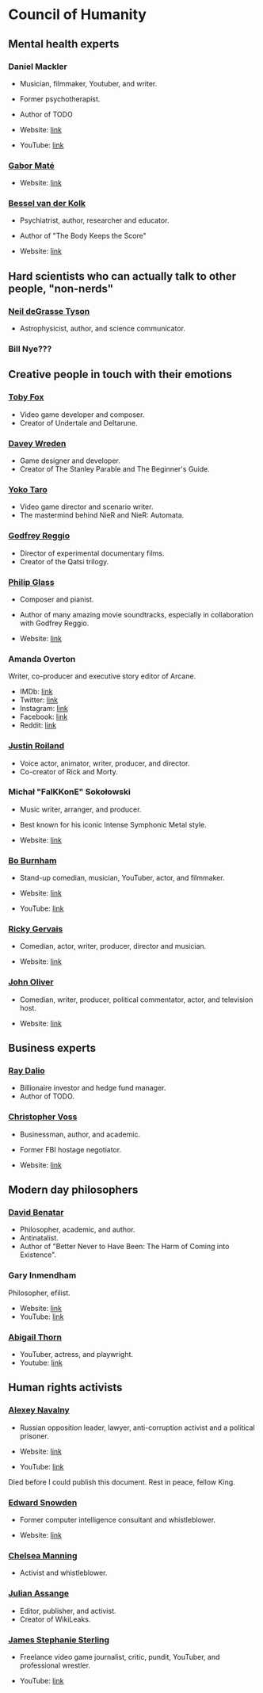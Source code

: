 # Council of Humanity

## Mental health experts

### Daniel Mackler

* Musician, filmmaker, Youtuber, and writer.
* Former psychotherapist.
* Author of TODO

* Website: [link](https://wildtruth.net/)
* YouTube: [link](http://www.youtube.com/@dmackler58)

### [Gabor Maté](https://en.wikipedia.org/wiki/Gabor_Mat%C3%A9)

* Website: [link](https://drgabormate.com/)

### [Bessel van der Kolk](https://en.wikipedia.org/wiki/Bessel_van_der_Kolk)

* Psychiatrist, author, researcher and educator.
* Author of "The Body Keeps the Score"

* Website: [link](https://www.besselvanderkolk.com/)

## Hard scientists who can actually talk to other people, "non-nerds"

### [Neil deGrasse Tyson](https://en.wikipedia.org/wiki/Neil_deGrasse_Tyson)

* Astrophysicist, author, and science communicator.

### Bill Nye???

## Creative people in touch with their emotions

### [Toby Fox](https://en.wikipedia.org/wiki/Toby_Fox)

* Video game developer and composer.
* Creator of Undertale and Deltarune.

### [Davey Wreden](https://en.wikipedia.org/wiki/Davey_Wreden)

* Game designer and developer.
* Creator of The Stanley Parable and The Beginner's Guide.

### [Yoko Taro](https://en.wikipedia.org/wiki/Yoko_Taro)

* Video game director and scenario writer.
* The mastermind behind NieR and NieR: Automata.

### [Godfrey Reggio](https://en.wikipedia.org/wiki/Godfrey_Reggio)

* Director of experimental documentary films.
* Creator of the Qatsi trilogy.

### [Philip Glass](https://en.wikipedia.org/wiki/Philip_Glass)

* Composer and pianist.
* Author of many amazing movie soundtracks, especially in collaboration with Godfrey Reggio.

* Website: [link](https://philipglass.com/)

### Amanda Overton

Writer, co-producer and executive story editor of Arcane.

* IMDb: [link](https://www.imdb.com/name/nm3354758/)
* Twitter: [link](https://twitter.com/leeloo104)
* Instagram: [link](https://www.instagram.com/leeloo10481)
* Facebook: [link](https://www.facebook.com/amandajoverton)
* Reddit: [link](https://www.reddit.com/user/leeloo104)

### [Justin Roiland](https://en.wikipedia.org/wiki/Justin_Roiland)

* Voice actor, animator, writer, producer, and director.
* Co-creator of Rick and Morty.

### Michał "FalKKonE" Sokołowski

* Music writer, arranger, and producer.
* Best known for his iconic Intense Symphonic Metal style.

* Website: [link](https://www.falkkone.com/)

### [Bo Burnham](https://en.wikipedia.org/wiki/Bo_Burnham)

* Stand-up comedian, musician, YouTuber, actor, and filmmaker.

* Website: [link](https://www.boburnham.com/)
* YouTube: [link](https://www.youtube.com/@boburnham)

### [Ricky Gervais](https://en.wikipedia.org/wiki/Ricky_Gervais)

* Comedian, actor, writer, producer, director and musician.

* Website: [link](https://rickygervais.com/)

### [John Oliver](https://en.wikipedia.org/wiki/John_Oliver)

* Comedian, writer, producer, political commentator, actor, and television host.

* Website: [link](https://www.iamjohnoliver.com/)

## Business experts

### [Ray Dalio](https://en.wikipedia.org/wiki/Ray_Dalio)

* Billionaire investor and hedge fund manager.
* Author of TODO.

### [Christopher Voss](https://en.wikipedia.org/wiki/Christopher_Voss)

* Businessman, author, and academic.
* Former FBI hostage negotiator.

* Website: [link](https://www.blackswanltd.com/chris-voss)

## Modern day philosophers

### [David Benatar](https://en.wikipedia.org/wiki/David_Benatar)

* Philosopher, academic, and author.
* Antinatalist.
* Author of "Better Never to Have Been: The Harm of Coming into Existence".

### Gary Inmendham

Philosopher, efilist.

* Website: [link](http://www.efilism.com/)
* YouTube: [link](https://www.youtube.com/@inmendham)

### [Abigail Thorn](https://en.wikipedia.org/wiki/Abigail_Thorn)

* YouTuber, actress, and playwright.
* Youtube: [link](https://www.youtube.com/@PhilosophyTube)

## Human rights activists

### [Alexey Navalny](https://en.wikipedia.org/wiki/Alexei_Navalny)

* Russian opposition leader, lawyer, anti-corruption activist and a political prisoner.

* Website: [link](https://navalny.com/)
* YouTube: [link](https://www.youtube.com/@NavalnyLiveChannel)

Died before I could publish this document. Rest in peace, fellow King.

### [Edward Snowden](https://en.wikipedia.org/wiki/Edward_Snowden)

* Former computer intelligence consultant and whistleblower.

* Website: [link](https://edwardsnowden.substack.com/)

### [Chelsea Manning](https://en.wikipedia.org/wiki/Chelsea_Manning)

* Activist and whistleblower.

### [Julian Assange](https://en.wikipedia.org/wiki/Julian_Assange)

* Editor, publisher, and activist.
* Creator of WikiLeaks.

### [James Stephanie Sterling](https://en.wikipedia.org/wiki/James_Stephanie_Sterling)

* Freelance video game journalist, critic, pundit, YouTuber, and professional wrestler.

* YouTube: [link](https://www.youtube.com/@JimSterling)

